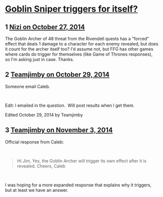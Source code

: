 # [Goblin Sniper triggers for itself?](https://community.fantasyflightgames.com/topic/125830-goblin-sniper-triggers-for-itself/)

## 1 [Nizi on October 27, 2014](https://community.fantasyflightgames.com/topic/125830-goblin-sniper-triggers-for-itself/?do=findComment&comment=1313260)

The Goblin Archer of 48 threat from the Rivendell quests has a "forced" effect that deals 1 damage to a character for each enemy revealed, but does it count for the archer itself too? I'd assume not, but FFG has other games where cards do trigger for themselves (like Game of Thrones responses), so I'm asking just in case. Thanks.

## 2 [Teamjimby on October 29, 2014](https://community.fantasyflightgames.com/topic/125830-goblin-sniper-triggers-for-itself/?do=findComment&comment=1315588)

Someone email Caleb.

 

Edit: I emailed in the question.  Will post results when I get them.

Edited October 29, 2014 by Teamjimby

## 3 [Teamjimby on November 3, 2014](https://community.fantasyflightgames.com/topic/125830-goblin-sniper-triggers-for-itself/?do=findComment&comment=1321080)

Official response from Caleb:

 

> Hi Jim,
> Yes, the Goblin Archer will trigger its own effect after it is revealed.
> Cheers,
> Caleb

 

I was hoping for a more expanded response that explains why it triggers, but at least we have an answer.

